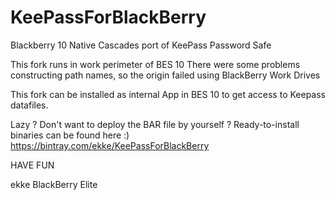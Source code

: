 KeePassForBlackBerry
====================

Blackberry 10 Native Cascades port of KeePass Password Safe

This fork runs in work perimeter of BES 10
There were some problems constructing path names,
so the origin failed using BlackBerry Work Drives

This fork can be installed as internal App in BES 10 to get access to Keepass datafiles.

Lazy ? Don't want to deploy the BAR file by yourself ?
Ready-to-install binaries can be found here :)
https://bintray.com/ekke/KeePassForBlackBerry

HAVE FUN

ekke
BlackBerry Elite
